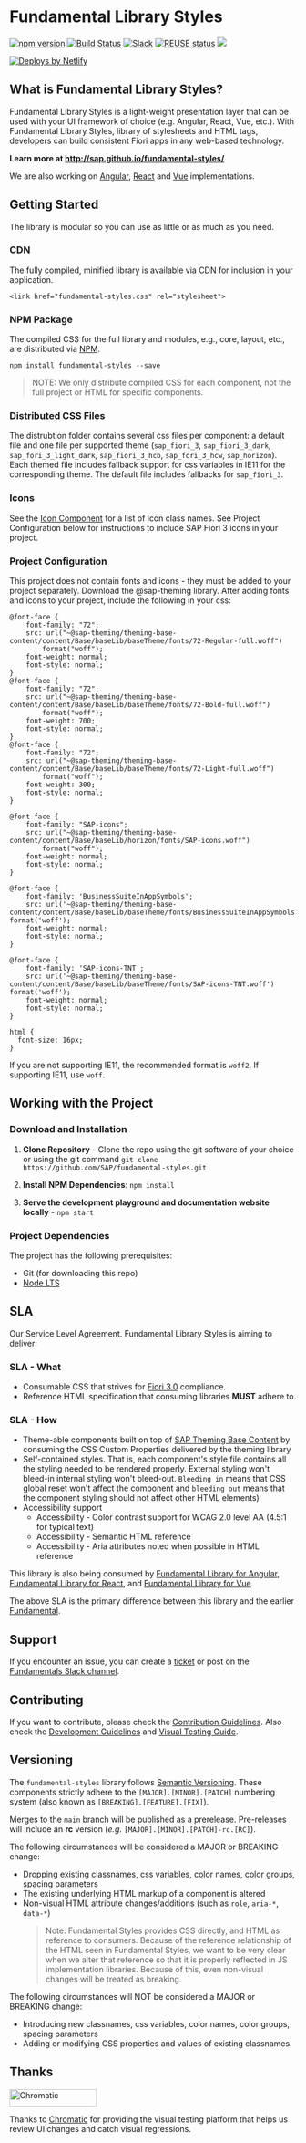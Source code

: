 # Fundamental Library Styles

[![npm version](https://badge.fury.io/js/fundamental-styles.svg)](https://badge.fury.io/js/fundamental-styles)
[![Build Status](https://travis-ci.com/SAP/fundamental-styles.svg?branch=main)](https://travis-ci.com/SAP/fundamental-styles)
[![Slack](https://img.shields.io/badge/slack-ui--fundamentals-blue.svg?logo=slack)](https://join.slack.com/t/ui-fundamentals/shared_invite/enQtNTIzOTU0Mzc2NTc5LWQzZWI5MWFhYjE5OTc4YzliN2JhOTc1ZjQxZTg1YjZiMWZiYzRkNjMwYzgyMmFkYmNhZDVjMWE5MDIzOWEzMmM)
[![REUSE status](https://api.reuse.software/badge/github.com/SAP/fundamental-styles)](https://api.reuse.software/info/github.com/SAP/fundamental-styles)
<a href="https://storybook.js.org/">
  <img src="https://raw.githubusercontent.com/storybookjs/brand/master/badge/badge-storybook.svg" />
</a>

<a href="https://www.netlify.com">
  <img src="https://www.netlify.com/img/global/badges/netlify-light.svg" alt="Deploys by Netlify" />
</a>

## What is Fundamental Library Styles?

Fundamental Library Styles is a light-weight presentation layer that can be used with your UI framework of choice (e.g. Angular, React, Vue, etc.). With Fundamental Library Styles, library of stylesheets and HTML tags, developers can build consistent Fiori apps in any web-based technology.

**Learn more at http://sap.github.io/fundamental-styles/**

We are also working on [Angular](https://github.com/SAP/fundamental-ngx), [React](https://github.com/SAP/fundamental-react) and [Vue](https://github.com/SAP/fundamental-vue) implementations.


## Getting Started
The library is modular so you can use as little or as much as you need.

### CDN
The fully compiled, minified library is available via CDN for inclusion in your application.

```
<link href="fundamental-styles.css" rel="stylesheet">
```

### NPM Package

The compiled CSS for the full library and modules, e.g., core, layout, etc., are distributed via [NPM](https://www.npmjs.com/package/fundamental-styles).

````
npm install fundamental-styles --save
````

> NOTE: We only distribute compiled CSS for each component, not the full project or HTML for specific components. 

### Distributed CSS Files

The distrubtion folder contains several css files per component: a default file and one file per supported theme (`sap_fiori_3`, `sap_fiori_3_dark`, `sap_fori_3_light_dark`, `sap_fiori_3_hcb`, `sap_fori_3_hcw`, `sap_horizon`). Each themed file includes fallback support for css variables in IE11 for the corresponding theme. The default file includes fallbacks for `sap_fiori_3`. 

### Icons
See the [Icon Component](https://fundamental-styles.netlify.app/?path=/docs/components-icons-sap-icons--sizes) for a list of icon class names. See Project Configuration below for instructions to include SAP Fiori 3 icons in your project.

### Project Configuration
This project does not contain fonts and icons - they must be added to your project separately. Download the @sap-theming library. After adding fonts and icons to your project, include the following in your css:


    @font-face {
        font-family: "72";
        src: url("~@sap-theming/theming-base-content/content/Base/baseLib/baseTheme/fonts/72-Regular-full.woff")
            format("woff");
        font-weight: normal;
        font-style: normal;
    }
    @font-face {
        font-family: "72";
        src: url("~@sap-theming/theming-base-content/content/Base/baseLib/baseTheme/fonts/72-Bold-full.woff")
            format("woff");
        font-weight: 700;
        font-style: normal;
    }
    @font-face {
        font-family: "72";
        src: url("~@sap-theming/theming-base-content/content/Base/baseLib/baseTheme/fonts/72-Light-full.woff")
            format("woff");
        font-weight: 300;
        font-style: normal;
    }

    @font-face {
        font-family: "SAP-icons";
        src: url("~@sap-theming/theming-base-content/content/Base/baseLib/horizon/fonts/SAP-icons.woff")
            format("woff");
        font-weight: normal;
        font-style: normal;
    }

    @font-face {
        font-family: 'BusinessSuiteInAppSymbols';
        src: url('~@sap-theming/theming-base-content/content/Base/baseLib/baseTheme/fonts/BusinessSuiteInAppSymbols.woff') format('woff');
        font-weight: normal;
        font-style: normal;
    }

    @font-face {
        font-family: 'SAP-icons-TNT';
        src: url('~@sap-theming/theming-base-content/content/Base/baseLib/baseTheme/fonts/SAP-icons-TNT.woff') format('woff');
        font-weight: normal;
        font-style: normal;
    }

    html {
      font-size: 16px;
    }

If you are not supporting IE11, the recommended format is `woff2`. If supporting IE11, use `woff`.

## Working with the Project

### Download and Installation

1. **Clone Repository** - Clone the repo using the git software of your choice or using the git command `git clone https://github.com/SAP/fundamental-styles.git`

1. **Install NPM Dependencies**: `npm install`

1. **Serve the development playground and documentation website locally** - `npm start`

### Project Dependencies
The project has the following prerequisites:

* Git (for downloading this repo)
* [Node LTS](https://nodejs.org/)

## SLA
Our Service Level Agreement. Fundamental Library Styles is aiming to deliver:

### SLA - What
* Consumable CSS that strives for [Fiori 3.0](https://www.sap.com/products/fiori.html) compliance.
* Reference HTML specification that consuming libraries **MUST** adhere to.

### SLA - How
* Theme-able components built on top of [SAP Theming Base Content](https://github.com/SAP/theming-base-content) by consuming the CSS Custom Properties delivered by the theming library
* Self-contained styles. That is, each component's style file contains all the styling needed to be rendered properly. External styling won't bleed-in internal styling won't bleed-out. `Bleeding in` means that CSS global reset won't affect the component and `bleeding out` means that the component styling should not affect other HTML elements) 
* Accessibility support
  * Accessibility - Color contrast support for WCAG 2.0 level AA (4.5:1 for typical text)
  * Accessibility - Semantic HTML reference
  * Accessibility - Aria attributes noted when possible in HTML reference

This library is also being consumed by [Fundamental Library for Angular](https://github.com/SAP/fundamental-ngx), [Fundamental Library for React](https://github.com/SAP/fundamental-react), and [Fundamental Library for Vue](https://github.com/SAP/fundamental-vue).

The above SLA is the primary difference between this library and the earlier [Fundamental](https://github.com/SAP/fundamental).

## Support

If you encounter an issue, you can create a [ticket](https://github.com/SAP/fundamental-styles/issues/new/choose) or post on the [Fundamentals Slack channel](https://join.slack.com/t/ui-fundamentals/shared_invite/zt-6op8woeb-0~uRqrGZeMm3updfQehbaw).


## Contributing

If you want to contribute, please check the [Contribution Guidelines](https://github.com/SAP/fundamental-styles/wiki/Contribution-Guidelines). Also check the [Development Guidelines](https://github.com/SAP/fundamental-styles/wiki/Development-Guidelines) and [Visual Testing Guide](https://github.com/SAP/fundamental-styles/wiki/Visual-testing-with-Chromatic).


## Versioning

The `fundamental-styles` library follows [Semantic Versioning](https://semver.org/). These components strictly adhere to the `[MAJOR].[MINOR].[PATCH]` numbering system (also known as `[BREAKING].[FEATURE].[FIX]`).

Merges to the `main` branch will be published as a prerelease. Pre-releases will include an **rc** version (_e.g._ `[MAJOR].[MINOR].[PATCH]-rc.[RC]`).

The following circumstances will be considered a MAJOR or BREAKING change:
* Dropping existing classnames, css variables, color names, color groups, spacing parameters
* The existing underlying HTML markup of a component is altered
* Non-visual HTML attribute changes/additions (such as `role`, `aria-*`, `data-*`)
  > Note: Fundamental Styles provides CSS directly, and HTML as reference to consumers. Because of the reference relationship of the HTML seen in Fundamental Styles, we want to be very clear when we alter that reference so that it is properly reflected in JS implementation libraries. Because of this, even non-visual changes will be treated as breaking.

The following circumstances will NOT be considered a MAJOR or BREAKING change:
* Introducing new  classnames, css variables, color names, color groups, spacing parameters
* Adding or modifying CSS properties and values of existing classnames.

## Thanks

<a href="https://www.chromatic.com/"><img src="https://user-images.githubusercontent.com/321738/84662277-e3db4f80-af1b-11ea-88f5-91d67a5e59f6.png" width="153" height="30" alt="Chromatic" /></a>

Thanks to [Chromatic](https://www.chromatic.com/) for providing the visual testing platform that helps us review UI changes and catch visual regressions.
